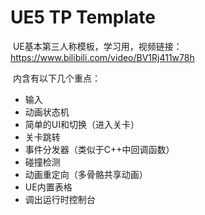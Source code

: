 # UE5 TP Template

​	UE基本第三人称模板，学习用，视频链接：https://www.bilibili.com/video/BV1Rj411w78h

​	内含有以下几个重点：

* 输入
* 动画状态机
* 简单的UI和切换（进入关卡）
* 关卡跳转
* 事件分发器（类似于C++中回调函数）
* 碰撞检测
* 动画重定向（多骨骼共享动画）
* UE内置表格
* 调出运行时控制台
